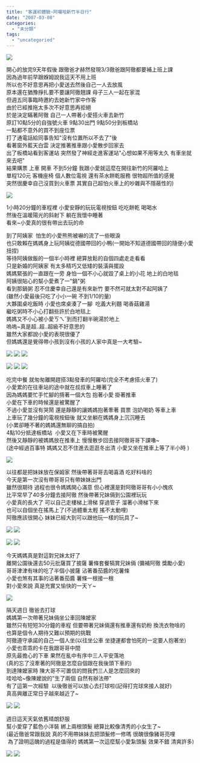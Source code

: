 ```yaml
---
title: "客運初體驗~阿囉哈新竹半日行"
date: "2007-03-08"
categories: 
  - "未分類"
tags: 
  - "uncategoried"
---
```


![](images/414288050_459d2a2863_m.jpg)

開心的放完9天年假後 跟徹爸才赫然發現3/3徹爸跟阿徹都要補上班上課  
因為過年前早跟媬姆說我這天不用上班   
所以也不好意思再把小愛送去然後自己一人去放風  
原本還在猶豫掙扎要不要讓阿徹翹課 母子三人一起在家混  
但週五同事臨時邀約去她新竹家中作客  
由於已經推拖太多次不好意思再拒絕  
於是決定瞞著阿徹 自己一人帶著小愛搭火車去新竹  
原訂10點5分的自強號火車 9點30出門 9點50分到板橋站  
一點都不意外的買不到座位票    
打了通電話給同事告知"沒有位置所以不去了"後   
看著窗外藍天白雲 決定推著推車跟小愛散步回家去  
出了板橋站看到客運站 突然發了神經走進客運站"心想如果不用等太久 有車坐就來去吧"  
結果購票 上車 開車 不到5分鐘 我跟小愛就這麼在開往新竹的阿羅哈上  
單程120元 客機座椅 個人數位電視 還有茶水餅乾服務 很物超所值的感覺  
突然很慶幸自己沒買到火車票 其實自己超怕火車上的吵雜與不隱蔽性的)  
  
![](images/414288050_459d2a2863_m.jpg)

1小時20分鐘的車程裡 小愛安靜的玩玩電視按鈕 吃吃餅乾 喝喝水   
然後在溫暖陽光的斜射下 躺在我懷中睡著  
看來~小愛真的很有帶出去玩的命  
  
到了阿姨家  怕生的小愛熊熊被嚇的流了一些眼淚  
也只敢賴在媽媽身上玩阿姨從德國帶回的小鴨(一開始不知道德國帶回的隨便小愛扭捏)  
等待阿姨做飯的一個半小時裡 總算放鬆的自個四處走走看看  
只是新婚的阿姨家 有太多精巧又低矮的裝潢與擺設  
媽媽緊張的一直跟在一旁 身怕一個不小心就毀了桌上的小花 地上的白地毯  
阿姨很貼心的幫小愛煮了一"鍋"粥   
看到那鍋粥 忍不住慶幸自己還是有來新竹 要不然可就太對不起阿姨了  
(雖然小愛最後只吃了小小一碗 不到1/10的量)  
大夥圍桌吃飯時 小愛也席桌湊了一腳  吃義大利麵 喝香菇雞湯  
繼吃粥時不小心打翻些許於白地毯上  
媽媽又不小心被小愛ㄎㄟˇ到而打翻半碗湯於地上  
嗚嗚~真是超..超..超級不好意思的  
雖然大家都說小愛的表現很優了  
但媽媽還是覺得帶小孩到沒有小孩的人家中真是一大考驗~  
  
![](images/414287763_2e090eb75f_m.jpg) ![](images/414287684_a1fece71e3_m.jpg) ![](images/414287315_4074ab5832_m.jpg)  
  
![](images/414287029_6da5466579_m.jpg) ![](images/414286965_77e28efc95_m.jpg) ![](images/414286897_0d041eb25d_m.jpg)  
  
吃完中餐 就匆匆離開趕搭3點發車的阿羅哈(完全不考慮搭火車了)  
小愛累的在往車站的途中就在叔叔車上睡著了  
因為媽媽要忙手忙腳的揹著一個大包 抱著小愛 掛著推車  
小愛在下車的時候還是被驚醒了  
不過小愛並沒有哭鬧 還是靜靜的讓媽媽抱著牽著 買票 泡奶喝奶 等車上車  
上車玩了幾分鐘的電視按鈕後 就又坐躺在媽媽身上沉沉睡去  
(小累卻睡不著的媽媽還無聊的搞自拍)  
4點10分抵達板橋站  小愛又在下車時被驚醒  
然後又靜靜的被媽媽放在推車上 慢慢散步回去接阿徹哥哥下課嚕~  
(途中經過百事特 媽媽又忍不住進去逛逛冬出清 小愛又坐在推車上等了半小時 )  
  
![](images/414286623_12147b30de_m.jpg)  
  
以往都是把妹妹放在保姆家 然後帶著哥哥去喝喜酒 吃好料啥的  
今天是第一次沒有帶哥哥只有帶妹妹出門  
雖然很期待 過程也很令媽媽開心滿意 但心裡還是對阿徹哥哥有小小愧疚  
比平常早了40多分鐘去接阿徹 然後帶著兄妹倆到公園裡玩玩  
小愛真的長大了 可以自己走樓梯上滑梯 穿過管子 溜著小滑梯下來  
也可以自個坐在搖馬上了(不過體重太輕 搖不太動哩)  
阿徹應該很開心 妹妹已經大到可以跟他玩一樣的玩具了~  
  
![](images/414286393_0f63a7185c_m.jpg) ![](images/414286145_59e1226d0f_m.jpg)  
  
![](images/414285900_7706fed0e9_m.jpg) ![](images/414285671_d2554a3f3f_m.jpg)  
  
今天媽媽真是對這對兄妹太好了  
離開公園後還去50元批薩買了披薩 薯條套餐犒賞兄妹倆 (彌補阿徹 獎勵小愛)  
哥哥津津有味的吃了半個小披薩 沾著番茄醬的吃薯條  
小愛也煞有其事的沾著番茄醬 薯條一根接一根  
對小愛來說 真是充實又愉快的一天ㄚ~  
  
![](images/414285397_7f3ccb5365_m.jpg)  
  
隔天週日 徹爸去打球  
媽媽第一次帶著兄妹倆坐公車回陳嬤家  
雖然只有短短30分鐘的車程 但要帶著兄妹倆還有推車還有奶粉 換洗衣物啥的  
也算是個令人期待又難以預期的挑戰  
阿徹遵守承諾的自己一個人坐(以往坐公車 坐捷運都會怕死的一定要人抱著坐)  
小愛也乖乖的卡在我跟哥哥中間  
原先最擔心的下車 果然在亂中有序中三人平安落地  
(真的忘了沒牽著的阿徹是怎麼自個跟在我後頭下車的)    
到達陳嬤家時 陳大哥不可置信的問我們三人是怎麼回來的  
哇哈哈~像陳嬤說的"生了兩個 自然有辦法帶"  
有了這第一次經驗  以後徹爸可以放心去打球啦(記得打完球來接人就好)  
真高興離正常日子越來越近了~  
  
![](images/414279126_64179b767e_m.jpg) ![](images/414278883_6295b45bb5_m.jpg)  
  
週日這天天氣依舊晴朗舒服  
幫小愛穿了藍色小洋裝 綁上兩根頭髮 總算比較像清秀的小女生了~  
(最近徹爸常跟我說 真的不用帶妹妹去把頭髮修一修嗎 很醜很像豬哥亮哩  
 為了證明這醜的過程是值得的 媽媽第一次這麼幫小愛紮頭髮 效果不錯 清爽許多)  
  
![](images/414279373_920ebf51f9_m.jpg) ![](images/414278344_423dd73617_m.jpg)
